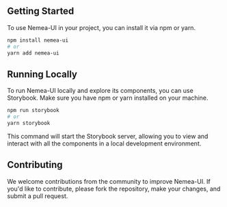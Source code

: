 ## Getting Started

To use Nemea-UI in your project, you can install it via npm or yarn.

```bash
npm install nemea-ui
# or
yarn add nemea-ui
```

## Running Locally

To run Nemea-UI locally and explore its components, you can use Storybook. Make sure you have npm or yarn installed on your machine.

```bash
npm run storybook
# or
yarn storybook
```

This command will start the Storybook server, allowing you to view and interact with all the components in a local development environment.

## Contributing

We welcome contributions from the community to improve Nemea-UI. If you'd like to contribute, please fork the repository, make your changes, and submit a pull request.
